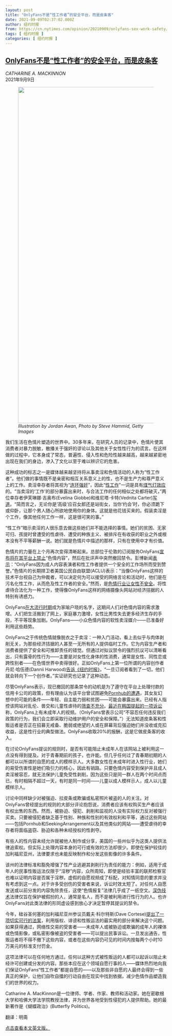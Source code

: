```yaml
---
layout: post
title: "OnlyFans不是“性工作者”的安全平台，而是皮条客"
date: 2021-09-09T02:37:02.000Z
author: 纽约时报
from: https://cn.nytimes.com/opinion/20210909/onlyfans-sex-work-safety/
tags: [ 纽约时报 ]
categories: [ 纽约时报 ]
---
```

<!--1631155022000-->
[OnlyFans不是“性工作者”的安全平台，而是皮条客](https://cn.nytimes.com/opinion/20210909/onlyfans-sex-work-safety/)
------

<div>
<address>CATHARINE A. MACKINNON</address><time pudate="2021-09-09 10:20:36" datetime="2021-09-09 10:20:36">2021年9月9日</time><figure class="article-span-photo"><img src="https://images.weserv.nl/?url=static01.nyt.com/images/2021/09/09/opinion/sunday/03mackinnon/03mackinnon-master1050.jpg" width="1050" height="1050"><figcaption> <cite>Illustration by Jordan Awan, Photo by Steve Hammid, Getty Images</cite></figcaption></figure><section class="article-body"><p>我们生活在色情片塑造的世界中。30多年来，在研究人员的记录中，色情片使其消费者对暴力脱敏，散播关于强奸的谬论以及其他关于女性性行为的谎言。在这样做的过程中，它本身成了常态，普遍性、侵入性和危险性越来越高，越来越紧密地出现在我们的身边，渗入了文化以至于难以辨识它的危害。</p><p>这种成功的标志之一是媒体越来越坚持将从事卖淫和色情活动的人称为“性工作者”。他们做的事情既不是亲密和相互关系意义上的性，也不是生产力和尊严意义上的工作。卖淫幸存者将其视为“<a rel="noopener noreferrer" target="_blank" href="https://digitalcommons.uri.edu/dignity/vol3/iss3/10/">连环强奸</a>”，因此“<a rel="noopener noreferrer" target="_blank" href="https://harvardcrcl.org/wp-content/uploads/sites/10/2009/06/MacKinnon.pdf" title="Link: https://harvardcrcl.org/wp-content/uploads/sites/10/2009/06/MacKinnon.pdf">性工作</a>”一词是具有<a href="https://cn.nytimes.com/culture/20180801/c01wod-gaslighting/">煤气灯效应</a>的。“当卖淫的‘工作’的部分暴露出来时，与合法工作的任何相似之处都将破灭，”两位幸存者伊芙琳娜·吉奥布(Evelina Giobbe)和维尼塔·卡特(Vednita Carter)<a rel="noopener noreferrer" target="_blank" href="https://repository.uchastings.edu/hwlj/vol10/iss1/4/">写道</a>。“简而言之，无论你是‘高级’应召女郎还是站街女，当你‘约会’时，你必须跪下或仰卧，让那个男人随心所欲地使用你的身体。这就是他花钱买来的。假装卖淫是个工作，像其他任何工作一样，这是很可笑的事。”</p><p>“性工作”暗示卖淫的人很乐意去做这些她们并不能选择的事情。她们的贫困、无家可归、孩提时曾遭受的性虐待、遭受的种族主义、被排斥在有收获的职业之外或根本没有不平等薪酬一说。她们就是色情片中描述的那样，只有在使用中才有价值。</p><p>色情片的力量在上个月再次变得清晰起来。总部位于伦敦的订阅服务OnlyFans<a href="https://www.nytimes.com/2021/08/19/business/onlyfans-porn-ban.html">宣布将在其平台上禁止</a>“色情内容”，然后在批评声中突然撤回禁令。彭博新闻<a rel="noopener noreferrer" target="_blank" href="https://www.bloomberg.com/news/articles/2021-08-20/onlyfans-banning-sexually-explicit-content-users-sex-workers-fear-revenue-hit">表示</a>：“OnlyFans因为成人内容表演者和性工作者提供一个安全的工作场所而受到赞誉。”色情片的长期捍卫者美国公民自由联盟(ACLU)表示：“当像OnlyFans这样的技术平台视自己为仲裁者，可以决定何为可以接受的网络言论和活动时，他们是在污名化性工作，从而危及性工作者的安全。”然而，是<a rel="noopener noreferrer" target="_blank" href="https://www.hup.harvard.edu/catalog.php?isbn=9780674445796">色情行业让女性不安全</a>。将性虐待合法化为一种工作，使得像OnlyFans这样的网络摄像头网站对经济拮据的人特别有诱惑力。</p><p>OnlyFans<a href="https://www.nytimes.com/2021/01/13/business/onlyfans-pandemic-users.html">在大流行时期</a>成为家喻户晓的名字，这期间人们对色情内容的需求激增。人们把生活搬到了网上，家庭暴力激增，女性比男性失去更多经济生存的手段，不平等现象加剧。OnlyFans——小众色情内容的软性卖淫媒介——已准备好利用这些趋势。</p><p>OnlyFans之于传统色情就像脱衣之于卖淫：一种入门活动，看上去似乎与肉体剥削无关，为那些经济拮据的人甚至一无所有的人提供临时工作。它为内容生产者和消费者提供了安全和可推卸责任的错觉。但通过对拟议禁令的强烈抗议可以清晰看出，只有露骨的性行为——主要是对女性化身体的性消费，通常是女性、同性恋或跨性别者——在色情世界中卖得很好。正如OnlyFans上第一位所谓的内容创作者丹尼·哈伍德(Dannii Harwood)<a href="https://www.nytimes.com/2021/08/25/style/onlyfans-ban-reversed.html">告诉《纽约时报》</a>，“一旦订阅者看到了一切，他们就会转向下一个创作者。”实证研究也记录了这种动态。</p><p>尽管OnlyFans表示，现已撤回的那条禁令的动机是为了遵守在平台上处理付款的信用卡公司的政策，但有理由认为该平台曾试图避免<a href="https://www.nytimes.com/2020/12/10/business/visa-mastercard-block-pornhub.html?">Pornhub的遭遇</a>，其女友幻想中的可能的条件——年轻、自主能力弱和贫困——可能会暴露出来。已经有人指控该网站对乱伦、兽交和儿童性虐待的<a rel="noopener noreferrer" target="_blank" href="https://www.bbc.com/news/uk-58255865">筛查不充分</a>。<a rel="noopener noreferrer" target="_blank" href="http://news.kmib.co.kr/article/view.asp?arcid=0015884701&code=61121111&cp=na">最近在韩国提起的一项诉讼</a>称，OnlyFans上有未成年人的视频。（OnlyFans曾表示公司“不容忍任何违反我们政策的行为，我们会立即采取行动维护用户的安全和保障。”）无法知道皮条客和性贩运者是否正在招募无戒备、脆弱或绝望的人或在屏幕背后强迫她们并没收或克扣收益，这是性行业的典型做法。OnlyFans收取20%的报酬，这是它做皮条客的收入。</p><p>在讨论OnlyFans提议的规则时，是否有可能阻止未成年人在该网站上被利用这一点没有得到提及。对于青春期前的孩子，也许能。但几乎任何过了青春期初期的人都可以以所谓的自愿的成人的模样示人。大多数女性在未成年时进入性行业，她们的易受伤害性是她们吸引力的核心，因此有销路。只要色情内容受到保护并且成人卖淫被容忍，就无法保护儿童免受性剥削，因为这些只是同一群人在两个时间点而已，有时相隔不超过一天，有时是同一时间——儿童以成人模样示人，成人以儿童模样示人。</p><p>讨论中同样缺少对被强迫、拉皮条或欺骗或私密照片被盗的人的关注。对OnlyFans曾经提出的规则的大部分评论抱怨说，消费者应该有权购买生产者应该有权出售的东西。然而，被胁迫、侵犯、剥削和监视的人没有实际权力反对被强行买卖。只要被侵犯者缺乏基于性别、种族和性别的有效权利和平等，通过这些网站——包括Pornhub和SeekingArrangement以及其他类似的网站——遭受虐待的幸存者将面临盗窃、胁迫和各种未经授权的性剥夺。</p><p>有些人的性内容未经允许就被他人制作或分享，美国的一些州似乎为这类人提供法律追索权。但实际上处理内容本身的可行或有效的方法却很少。即使在保护较佳的加利福尼亚州，法律要求也未能反映制作和分发这些影像的许多条件。</p><p>该州的法律标准和豁免增强了性产业逃避其剥削行为责任的能力：例如，适用于成年人的民事性贩运法仅限于“淫秽”内容，众所周知，即使是经验丰富的联邦检察官也难以证明内容是否属于淫秽。虚假的自愿视频成了标配，对知情同意的要求并没有考虑到这一点。对于许多受创伤的受害者来说，诉讼时效太短了。对任何人自愿发送或以前分发的内容免除责任，这使“色情报复”法律几乎成了一纸空文。<a rel="noopener noreferrer" target="_blank" href="https://www.pcmag.com/news/what-is-a-deepfake">深伪技术</a>法律仅旨在保护被假扮的人，通常是名人，而不是被利用进行性行为的人。也许OnlyFans对此类法律的形同虚设感到放心才决定暂停其提议的禁令。</p><p>今年，硅谷圣何塞的加利福尼亚州参议员戴夫·科尔特斯(Dave Cortese)<a rel="noopener noreferrer" target="_blank" href="https://sd15.senate.ca.gov/news/senator-dave-cortese-introduces-sb-435-end-online-sex-trafficking-and-exploitation">提出了一项切实可行的法案</a>，利用版权、诽谤和性贩运法的最实用的部分来解决这个问题。如果获得通过，网络性交易的受害者——未成年人或被胁迫或欺骗的成年人的裸体或色情影像，或私密影像被盗的受害者——可以提出民事诉讼。一旦发出通告，性贩运者将不得不撤下这些内容，或者在这些内容仍可见的时间内按每两个小时10万美元的标准支付罚金。</p><p>这项法律可以在任何地方通过。任何以这种方式被性贩运的人都可以起诉以阻止未经许可创建或分发的内容。那些本应在这个领域自愿行事的人——媒体热烈地向我们保证OnlyFans“性工作者”都是自愿的——以及那些非自愿的人最终会得到一些真正的保护，让他们自吹自擂的行动自由在现实中找到依据，减少色情作品塑造我们的世界的权力。</p></section><footer class="author-info"><p>Catharine A. MacKinnon是一位律师、学者、作家、教师和活动家。她在密歇根大学和哈佛大学法学院教授法律，并为世界各地受到性侵犯的人提供帮助。她的最新著作是《蝴蝶政治》(Butterfly Politics)。</p><p>翻译：明斋</p><p><a rel="nofollow" target="_blank" href="https://www.nytimes.com/2021/09/06/opinion/onlyfans-sex-work-safety.html">点击查看本文英文版。</a></p></footer>
</div>
